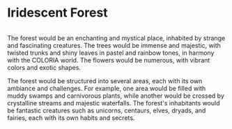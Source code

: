 # Iridescent Forest

<figure><img src="../../.gitbook/assets/Jeem_A_dazzling_forest_of_shimmering_colors_and_strange_organic_6460d781-9f3a-4e97-b91f-01c54e298d74.png" alt=""><figcaption></figcaption></figure>

The forest would be an enchanting and mystical place, inhabited by strange and fascinating creatures. The trees would be immense and majestic, with twisted trunks and shiny leaves in pastel and rainbow tones, in harmony with the COLORIA world. The flowers would be numerous, with vibrant colors and exotic shapes.

The forest would be structured into several areas, each with its own ambiance and challenges. For example, one area would be filled with muddy swamps and carnivorous plants, while another would be crossed by crystalline streams and majestic waterfalls. The forest's inhabitants would be fantastic creatures such as unicorns, centaurs, elves, dryads, and fairies, each with its own habits and secrets.
